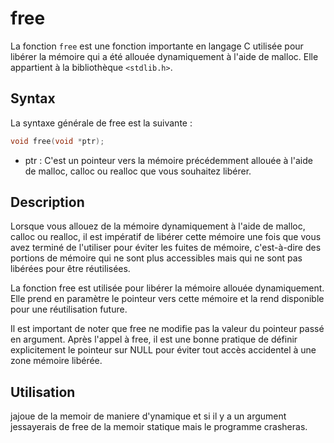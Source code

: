 # free

La fonction `free` est une fonction importante en langage C utilisée pour libérer la mémoire qui a été allouée dynamiquement à l'aide de malloc. Elle appartient à la bibliothèque `<stdlib.h>`.

## Syntax

La syntaxe générale de free est la suivante :

```h
void free(void *ptr);
```

- ptr : C'est un pointeur vers la mémoire précédemment allouée à l'aide de malloc, calloc ou realloc que vous souhaitez libérer.

## Description

Lorsque vous allouez de la mémoire dynamiquement à l'aide de malloc, calloc ou realloc, il est impératif de libérer cette mémoire une fois que vous avez terminé de l'utiliser pour éviter les fuites de mémoire, c'est-à-dire des portions de mémoire qui ne sont plus accessibles mais qui ne sont pas libérées pour être réutilisées.

La fonction free est utilisée pour libérer la mémoire allouée dynamiquement. Elle prend en paramètre le pointeur vers cette mémoire et la rend disponible pour une réutilisation future.

Il est important de noter que free ne modifie pas la valeur du pointeur passé en argument. Après l'appel à free, il est une bonne pratique de définir explicitement le pointeur sur NULL pour éviter tout accès accidentel à une zone mémoire libérée.

## Utilisation

jajoue de la memoir de maniere d'ynamique et si il y a un argument jessayerais de free de la memoir statique mais le programme crasheras.
